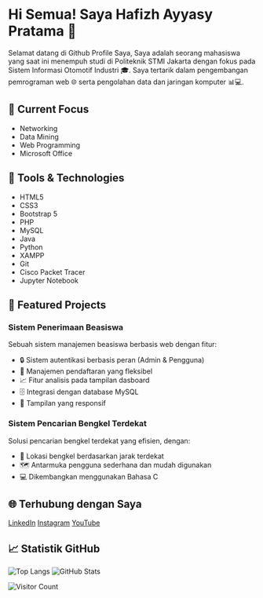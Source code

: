 # Hi Semua! Saya Hafizh Ayyasy Pratama 👋

Selamat datang di Github Profile Saya, Saya adalah seorang mahasiswa yang saat ini menempuh studi di Politeknik STMI Jakarta dengan fokus pada Sistem Informasi Otomotif Industri 🎓. Saya tertarik dalam pengembangan pemrograman web 🌐 serta pengolahan data dan jaringan komputer 📊💻.

## 🎯 Current Focus
- Networking
- Data Mining
- Web Programming
- Microsoft Office

## 💼 Tools & Technologies
- HTML5
- CSS3
- Bootstrap 5
- PHP
- MySQL
- Java
- Python
- XAMPP
- Git
- Cisco Packet Tracer
- Jupyter Notebook

## 🚀 Featured Projects
### Sistem Penerimaan Beasiswa
Sebuah sistem manajemen beasiswa berbasis web dengan fitur:
- 🔒 Sistem autentikasi berbasis peran (Admin & Pengguna)
- 📄 Manajemen pendaftaran yang fleksibel
- 📈 Fitur analisis pada tampilan dasboard
- 🗄️ Integrasi dengan database MySQL
- 📱 Tampilan yang responsif

### Sistem Pencarian Bengkel Terdekat
Solusi pencarian bengkel terdekat yang efisien, dengan:
- 📍 Lokasi bengkel berdasarkan jarak terdekat
- 🗺️ Antarmuka pengguna sederhana dan mudah digunakan
- 💻 Dikembangkan menggunakan Bahasa C

## 🌐 Terhubung dengan Saya
[LinkedIn](https://www.linkedin.com/in/hafizh-ayyasy-pratama)
[Instagram](https://www.instagram.com/hafizhpratam_/)
[YouTube](https://www.youtube.com/@hafizhayyasypratama8530)

## 📈 Statistik GitHub
![Top Langs](https://github-readme-stats.vercel.app/api/top-langs?username=Hafizhayyasypratama04&show_icons=true&locale=id&layout=compact)
![GitHub Stats](https://github-readme-stats.vercel.app/api?username=Hafizhayyasypratama04&show_icons=true&locale=id)

![Visitor Count](https://profile-counter.glitch.me/Hafizhayyasypratama04/count.svg)
